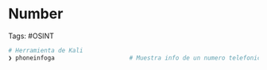 # Number

Tags: #OSINT 

```bash 
# Herramienta de Kali
❯ phoneinfoga                     # Muestra info de un numero telefonico 
```